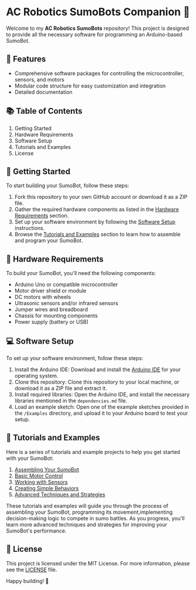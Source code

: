 # AC Robotics SumoBots Companion 🤖

Welcome to my **AC Robotics SumoBots** repository! This project is designed to provide all the necessary software for programming an Arduino-based SumoBot.

## 🌟 Features

- Comprehensive software packages for controlling the microcontroller, sensors, and motors
- Modular code structure for easy customization and integration
- Detailed documentation

## 📚 Table of Contents

1. Getting Started
2. Hardware Requirements
3. Software Setup
4. Tutorials and Examples
5. License

## 🚀 Getting Started

To start building your SumoBot, follow these steps:

1. Fork this repository to your own GitHub account or download it as a ZIP file.
2. Gather the required hardware components as listed in the [Hardware Requirements](#hardware-requirements) section.
3. Set up your software environment by following the [Software Setup](#software-setup) instructions.
4. Browse the [Tutorials and Examples](#tutorials-and-examples) section to learn how to assemble and program your SumoBot.

## 🔩 Hardware Requirements

To build your SumoBot, you'll need the following components:

- Arduino Uno or compatible microcontroller
- Motor driver shield or module
- DC motors with wheels
- Ultrasonic sensors and/or infrared sensors
- Jumper wires and breadboard
- Chassis for mounting components
- Power supply (battery or USB)


## 💻 Software Setup

To set up your software environment, follow these steps:

1. Install the Arduino IDE: Download and install the [Arduino IDE](https://www.arduino.cc/en/Main/Software) for your operating system.
2. Clone this repository: Clone this repository to your local machine, or download it as a ZIP file and extract it.
3. Install required libraries: Open the Arduino IDE, and install the necessary libraries mentioned in the `dependencies.md` file.
4. Load an example sketch: Open one of the example sketches provided in the `/Examples` directory, and upload it to your Arduino board to test your setup.


## 📖 Tutorials and Examples

Here is a series of tutorials and example projects to help you get started with your SumoBot:

1. [Assembling Your SumoBot](./docs/Tutorials/Assembling-Your-SumoBot.md)
2. [Basic Motor Control](./docs/Tutorials/Basic-Motor-Control.md)
3. [Working with Sensors](./docs/Tutorials/Working-with-Sensors.md)
4. [Creating Simple Behaviors](./docs/Tutorials/Creating-Simple-Behaviors.md)
5. [Advanced Techniques and Strategies](./docs/Tutorials/Advanced-Techniques-and-Strategies.md)

These tutorials and examples will guide you through the process of assembling your SumoBot, programming its movement,implementing decision-making logic to compete in sumo battles. As you progress, you'll learn more advanced techniques and strategies for improving your SumoBot's performance.

## 📄 License

This project is licensed under the MIT License. For more information, please see the [LICENSE](./LICENSE) file.


Happy building! 🚀


